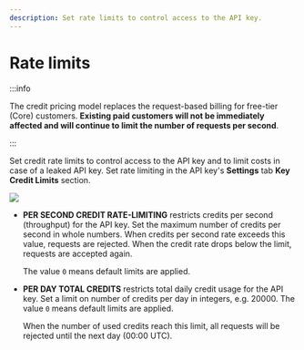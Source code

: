 ```yaml
---
description: Set rate limits to control access to the API key.
---
```


# Rate limits

:::info

The credit pricing model replaces the request-based billing for free-tier (Core) customers.
**Existing paid customers will not be immediately affected and will continue to limit the number of requests per second**.

:::

Set credit rate limits to control access to the API key and to limit costs in case of a leaked API key.
Set rate limiting in the API key's **Settings** tab **Key Credit Limits** section.

<div class="left-align-container">
  <div class="img-large">
    <img
      src={require('../../../images/rate-limiting-settings.png').default}
    />
  </div>
</div>

- **PER SECOND CREDIT RATE-LIMITING** restricts credits per second (throughput) for the API key. Set
    the maximum number of credits per second in whole numbers. When credits per second rate exceeds
    this value, requests are rejected. When the credit rate drops below the limit, requests
    are accepted again.

    The value `0` means default limits are applied.

- **PER DAY TOTAL CREDITS** restricts total daily credit usage for the API key. Set a limit on number of
    credits per day in integers, e.g. 20000. The value `0` means default limits are applied.

    When the number of used credits reach this limit, all requests will be rejected until the next day (00:00 UTC).
